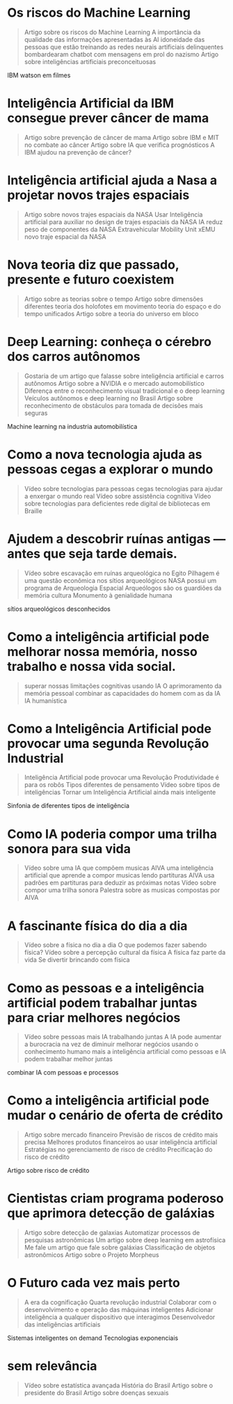 # Os riscos do Machine Learning

> Artigo sobre os riscos do Machine Learning
> A importância da qualidade das informações apresentadas às AI
> idoneidade das pessoas que estão treinando as redes neurais artificiais
> delinquentes bombardearam chatbot com mensagens em prol do nazismo
> Artigo sobre inteligências artificiais preconceituosas

IBM watson em filmes

# Inteligência Artificial da IBM consegue prever câncer de mama

> Artigo sobre prevenção de câncer de mama
> Artigo sobre IBM e MIT no combate ao câncer
> Artigo sobre IA que verifica prognósticos
> A IBM ajudou na prevenção de câncer?

# Inteligência artificial ajuda a Nasa a projetar novos trajes espaciais

> Artigo sobre novos trajes espaciais da NASA
> Usar Inteligência artificial para auxiliar no design de trajes espaciais da NASA
> IA reduz peso de componentes da NASA
> Extravehicular Mobility Unit xEMU novo traje espacial da NASA

# Nova teoria diz que passado, presente e futuro coexistem

> Artigo sobre as teorias sobre o tempo
> Artigo sobre dimensões diferentes
> teoria dos holofotes em movimento
> teoria do espaço e do tempo unificados
> Artigo sobre a teoria do universo em bloco

# Deep Learning: conheça o cérebro dos carros autônomos

> Gostaria de um artigo que falasse sobre inteligência artificial e carros autônomos
> Artigo sobre a NVIDIA e o mercado automobilístico
> Diferença entre o reconhecimento visual tradicional e o deep learning
> Veículos autônomos e deep learning no Brasil
> Artigo sobre reconhecimento de obstáculos para tomada de decisões mais seguras

Machine learning na industria automobilística

# Como a nova tecnologia ajuda as pessoas cegas a explorar o mundo

> Vídeo sobre tecnologias para pessoas cegas
> tecnologias para ajudar a enxergar o mundo real
> Vídeo sobre assistência cognitiva
> Vídeo sobre tecnologias para deficientes
> rede digital de bibliotecas em Braille

# Ajudem a descobrir ruínas antigas — antes que seja tarde demais.

> Vídeo sobre escavação em ruínas arqueológica no Egito
> Pilhagem é uma questão econômica nos sítios arqueológicos
> NASA possui um programa de Arqueologia Espacial
> Arqueólogos são os guardiões da memória cultura
> Monumento à genialidade humana

sítios arqueológicos desconhecidos

# Como a inteligência artificial pode melhorar nossa memória, nosso trabalho e nossa vida social.

> superar nossas limitações cognitivas usando IA
> O aprimoramento da memória pessoal
> combinar as capacidades do homem com as da IA
> IA humanística

# Como a Inteligência Artificial pode provocar uma segunda Revolução Industrial

> Inteligência Artificial pode provocar uma Revolução
> Produtividade é para os robôs
> Tipos diferentes de pensamento
> Vídeo sobre tipos de inteligências
> Tornar um Inteligência Artificial ainda mais inteligente

Sinfonia de diferentes tipos de inteligência

# Como IA poderia compor uma trilha sonora para sua vida

> Vídeo sobre uma IA que compõem musicas
> AIVA uma inteligência artificial que aprende a compor musicas lendo partituras
> AIVA usa padrões em partituras para deduzir as próximas notas
> Vídeo sobre compor uma trilha sonora
> Palestra sobre as musicas compostas por AIVA

# A fascinante física do dia a dia

> Vídeo sobre a física no dia a dia
> O que podemos fazer sabendo física?
> Vídeo sobre a percepção cultural da física
> A física faz parte da vida
> Se divertir brincando com física

# Como as pessoas e a inteligência artificial podem trabalhar juntas para criar melhores negócios

> Vídeo sobre pessoas mais IA trabalhando juntas
> A IA pode aumentar a burocracia na vez de diminuir
> melhorar negócios usando o conhecimento humano mais a inteligência artificial
> como pessoas e IA podem trabalhar melhor juntas

combinar IA com pessoas e processos

# Como a inteligência artificial pode mudar o cenário de oferta de crédito

> Artigo sobre mercado financeiro
> Previsão de riscos de crédito mais precisa
> Melhores produtos financeiros ao usar inteligência artificial
> Estratégias no gerenciamento de risco de crédito
> Precificação do risco de crédito

Artigo sobre risco de crédito

# Cientistas criam programa poderoso que aprimora detecção de galáxias

> Artigo sobre detecção de galaxias
> Automatizar processos de pesquisas astronômicas
> Um artigo sobre deep learning em astrofísica
> Me fale um artigo que fale sobre galáxias
> Classificação de objetos astronômicos
> Artigo sobre o Projeto Morpheus

# O Futuro cada vez mais perto

> A era da cognificação
> Quarta revolução industrial
> Colaborar com o desenvolvimento e operação das máquinas inteligentes
> Adicionar inteligência a qualquer dispositivo que interagimos
> Desenvolvedor das inteligências artificiais

Sistemas inteligentes on demand
Tecnologias exponenciais

# sem relevância

> Vídeo sobre estatística avançada
> História do Brasil
> Artigo sobre o presidente do Brasil
> Artigo sobre doenças sexuais
